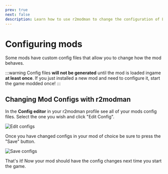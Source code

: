 ```yaml
---
prev: true
next: false
description: Learn how to use r2modman to change the configuration of Lethal Company mods.
---
```


# Configuring mods

Some mods have custom config files that allow you to change how the mod behaves.

:::warning
Config files  **will not be generated** until the mod is loaded ingame **at least once**. If you just installed a new mod and need to configure it, start the game modded once!
:::

## Changing Mod Configs with r2modman

In the **Config editor** in your r2modman profile see all of your mods config files. Select the one you wish and click "Edit Config".

![Edit configs](/images/r2modman-install/editconfigs.png)

Once you have changed configs in your mod of choice be sure to press the "Save" button.

![Save configs](/images/r2modman-install/saveconfigs.png)

That's it! Now your mod should have the config changes next time you start the game.
